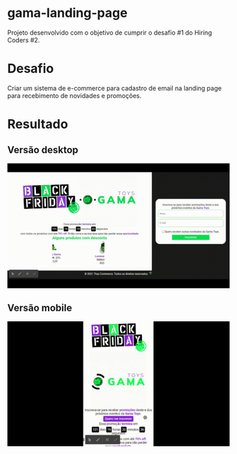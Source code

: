 # gama-landing-page
Projeto desenvolvido com o objetivo de cumprir o desafio #1 do Hiring Coders #2.

# Desafio
Criar um sistema de e-commerce para cadastro de email na landing page para recebimento de novidades e promoções.

# Resultado

## Versão desktop
![versão desktop](./assets/screenshots/desktop-record.gif)

## Versão mobile
![versão desktop](./assets/screenshots/mobile-record.gif)

